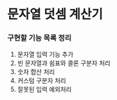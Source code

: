 # 문자열 덧셈 계산기
### 구현할 기능 목록 정리
1. 문자열 입력 기능 추가
2. 빈 문자열과 쉼표와 콜론 구분자 처리
3. 숫자 합산 처리
4. 커스텀 구분자 처리
5. 잘못된 입력 예외처리
